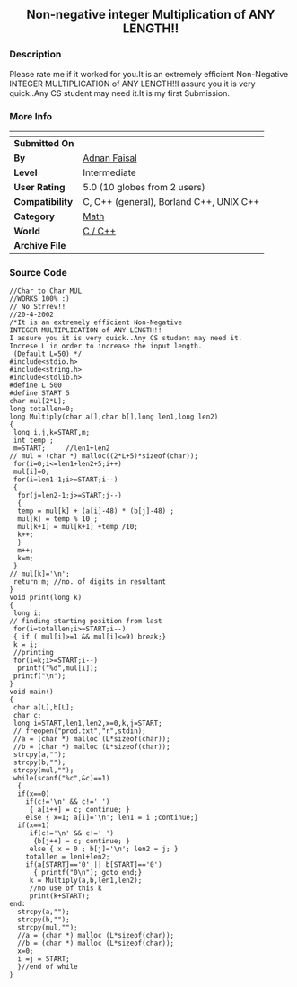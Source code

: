 ﻿<div align="center">

## Non\-negative integer Multiplication of ANY LENGTH\!\!


</div>

### Description

Please rate me if it worked for you.It is an extremely efficient Non-Negative INTEGER MULTIPLICATION of ANY LENGTH!!I assure you it is very quick..Any CS student may need it.It is my first Submission.
 
### More Info
 


<span>             |<span>
---                |---
**Submitted On**   |
**By**             |[Adnan Faisal](https://github.com/Planet-Source-Code/PSCIndex/blob/master/ByAuthor/adnan-faisal.md)
**Level**          |Intermediate
**User Rating**    |5.0 (10 globes from 2 users)
**Compatibility**  |C, C\+\+ \(general\), Borland C\+\+, UNIX C\+\+
**Category**       |[Math](https://github.com/Planet-Source-Code/PSCIndex/blob/master/ByCategory/math__3-12.md)
**World**          |[C / C\+\+](https://github.com/Planet-Source-Code/PSCIndex/blob/master/ByWorld/c-c.md)
**Archive File**   |[](https://github.com/Planet-Source-Code/adnan-faisal-non-negative-integer-multiplication-of-any-length__3-3786/archive/master.zip)





### Source Code

```
//Char to Char MUL
//WORKS 100% :)
// No Strrev!!
//20-4-2002
/*It is an extremely efficient Non-Negative
INTEGER MULTIPLICATION of ANY LENGTH!!
I assure you it is very quick..Any CS student may need it.
Increse L in order to increase the input length.
 (Default L=50) */
#include<stdio.h>
#include<string.h>
#include<stdlib.h>
#define L 500
#define START 5
char mul[2*L];
long totallen=0;
long Multiply(char a[],char b[],long len1,long len2)
{
 long i,j,k=START,m;
 int temp ;
 m=START;     //len1+len2
// mul = (char *) malloc((2*L+5)*sizeof(char));
 for(i=0;i<=len1+len2+5;i++)
 mul[i]=0;
 for(i=len1-1;i>=START;i--)
 {
  for(j=len2-1;j>=START;j--)
  {
  temp = mul[k] + (a[i]-48) * (b[j]-48) ;
  mul[k] = temp % 10 ;
  mul[k+1] = mul[k+1] +temp /10;
  k++;
  }
  m++;
  k=m;
 }
// mul[k]='\n';
 return m; //no. of digits in resultant
}
void print(long k)
{
 long i;
// finding starting position from last
 for(i=totallen;i>=START;i--)
 { if ( mul[i]>=1 && mul[i]<=9) break;}
 k = i;
 //printing
 for(i=k;i>=START;i--)
  printf("%d",mul[i]);
 printf("\n");
}
void main()
{
 char a[L],b[L];
 char c;
 long i=START,len1,len2,x=0,k,j=START;
 // freopen("prod.txt","r",stdin);
 //a = (char *) malloc (L*sizeof(char));
 //b = (char *) malloc (L*sizeof(char));
 strcpy(a,"");
 strcpy(b,"");
 strcpy(mul,"");
 while(scanf("%c",&c)==1)
  {
  if(x==0)
	if(c!='\n' && c!=' ')
	 { a[i++] = c; continue; }
	else { x=1; a[i]='\n'; len1 = i ;continue;}
  if(x==1)
	 if(c!='\n' && c!=' ')
	  {b[j++] = c; continue; }
	 else { x = 0 ; b[j]='\n'; len2 = j; }
	totallen = len1+len2;
	if(a[START]=='0' || b[START]=='0')
	  { printf("0\n"); goto end;}
	 k = Multiply(a,b,len1,len2);
	 //no use of this k
	 print(k+START);
end:
  strcpy(a,"");
  strcpy(b,"");
  strcpy(mul,"");
  //a = (char *) malloc (L*sizeof(char));
  //b = (char *) malloc (L*sizeof(char));
  x=0;
  i =j = START;
  }//end of while
}
```

